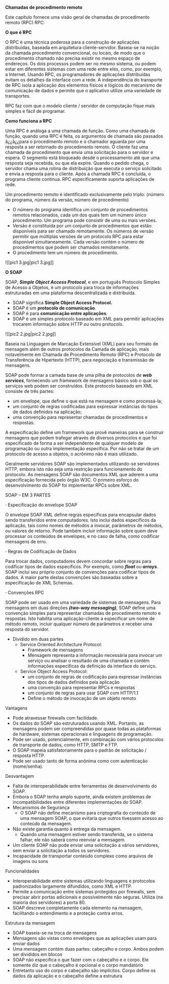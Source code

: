 **Chamadas de procedimento remoto**

Este capítulo fornece uma visão geral de chamadas de procedimento remoto (RPC) RPC.

**O que é RPC**

O RPC é uma técnica poderosa para a construção de aplicações distribuídas, baseada em arquitetura cliente-servidor. Baseia-se na noção da chamada procedimento convencional, ou locais, de modo que o procedimento chamado não precisa existir no mesmo espaço de endereços. Os dois processos podem ser no mesmo sistema, ou podem estar em diferentes sistemas com uma rede entre eles, como, por exemplo, a Internet. Usando RPC, os programadores de aplicações distribuídas evitam os detalhes da interface com a rede. A independência do transporte de RPC isola a aplicação dos elementos físicos e lógicos do mecanismo de comunicação de dados e permite que o aplicativo utilize uma variedade de transportes.

RPC faz com que o modelo cliente / servidor de computação fique mais simples e fácil de programar.

**Como funciona a RPC**

Uma RPC é análoga a uma chamada de função. Como uma chamada de função, quando uma RPC é feita, os argumentos de chamada são passados â¿¿â¿¿para o procedimento remoto e o chamador aguarda por uma resposta a ser retornado do procedimento remoto. O cliente faz uma chamada de procedimento que envia uma solicitação para o servidor e espera. O segmento está bloqueado desde o processamento até que uma resposta seja recebida, ou que ela expire. Quando o pedido chega, o servidor chama uma rotina de distribuição que executa o serviço solicitado e envia a resposta para o cliente. Após a chamada RPC é concluída, o programa cliente continua. RPC especificamente suporta aplicações de rede.

Um procedimento remoto é identificado exclusivamente pelo triplo: (número do programa, número da versão, número de procedimento)

- O número do programa identifica um conjunto de procedimentos remotos relacionados, cada um dos quais tem um número único procedimento. Um programa pode consistir de uma ou mais versões.
- Versão é constituída por um conjunto de procedimentos que estão disponíveis para ser chamado remotamente. Os números de versão permitir que múltiplas versões de um protocolo RPC para estar disponível simultaneamente. Cada versão contém o número de procedimentos que podem ser chamados remotamente.
- O procedimento tem um número de procedimento.

![[pic1 3.jpg|pic1 3.jpg]]

  

**O SOAP**

SOAP, _**Simple Object Access Protocol**_, e em português Protocolo Simples de Acesso a Objetos, é um protocolo para troca de informações estruturadas em uma plataforma descentralizada e distribuída.

- SOAP significa **Simple Object Access Protocol.**
- SOAP é um **protocolo de comunicação**.
- SOAP é para **comunicação entre aplicações**.
- SOAP é um simples protocolo baseado em XML para permitir aplicações trocarem informação sobre HTTP ou outro protocolo.

![[pic2 2.jpg|pic2 2.jpg]]

  

Baseia na Linguagem de Marcação Extensível (XML) para seu formato de mensagem além de outros protocolos da Camada de aplicação, mais notavelmente em Chamada de Procedimento Remoto (RPC) e Protocolo de Transferência de Hipertexto (HTTP), para negociação e transmissão de mensagens.

SOAP pode formar a camada base de uma pilha de protocolos de _**web services**_, fornecendo um framework de mensagens básico sob o qual os serviços web podem ser construídos. Este protocolo baseado em XML consiste de três partes:

- um envelope, que define o que está na mensagem e como processá-la;
- um conjunto de regras codificadas para expressar instâncias do tipos de dados definidos na aplicação;
- uma convenção para representar chamadas de procedimentos e respostas.

A especificação define um framework que provê maneiras para se construir mensagens que podem trafegar através de diversos protocolos e que foi especificado de forma a ser independente de qualquer modelo de programação ou outra implementação específica. Por não se tratar de um protocolo de acesso a objetos, o acrônimo não é mais utilizado.

Geralmente servidores SOAP são implementados utilizando-se servidores HTTP, embora isto não seja uma restrição para funcionamento do protocolo. As mensagens SOAP são documentos XML que aderem a uma especificação fornecida pelo órgão W3C. O primeiro esforço do desenvolvimento do SOAP foi implementar RPCs sobre XML.

SOAP – EM 3 PARTES

· Especificação do envelope SOAP

O envelope SOAP XML define regras específicas para encapsular dados sendo transferidos entre computadores. Isto inclui dados específicos da aplicação, tais como nomes de métodos a invocar, parâmetros de métodos, ou valores de retorno. Pode também incluir informação sobre quem deve processar os conteúdos de envelopes, e no caso de falha, como codificar mensagens de erro.

· Regras de Codificação de Dados

Para trocar dados, computadores devem concordar sobre regras para codificar tipos de dados específicos. Por exemplo, como _**float**_ ou _**arrays**_. SOAP inclui seu próprio conjunto de convenções para codificar tipos de dados. A maior parte destas convenções são baseadas sobre a especificação de XML Schemas.

· Convenções RPC

SOAP pode ser usado em uma variedade de sistemas de mensagens. Para mensagens em duas direções _**(two-way messaging)**_, SOAP define uma convenção simples para representar chamadas de procedimento remoto e respostas. Isto habilita uma aplicação-cliente a especificar um nome de método remoto, incluir qualquer número de parâmetros e receber uma resposta do servidor.

- Dividido em duas partes
    - Service Oriented Architecture Protocol:
        - Framework de mensagens
        - Mensagem representa a informação necessária para invocar um serviço ou analisar o resultado de uma chamada e contém informações específicas da definição da interface do serviço.
    - Service Object Access Protocol:
        - um conjunto de regras de codificação para expressar instâncias dos tipos de dados definidos pela aplicação
        - uma convenção para representar RPCs e respostas
        - um conjunto de regras para usar SOAP com HTTP/1.1
        - Define o método de invocação de um objeto remoto

Vantagens

- Pode atravessar firewalls com facilidade.
- Os dados do SOAP são estruturados usando XML. Portanto, as mensagens podem ser compreendidas por quase todas as plataformas de hardware, sistemas operacionais e linguagens de programação.
- Pode ser usado, potencialmente, em combinação com vários protocolos de transporte de dados, como HTTP, SMTP e FTP.
- O SOAP mapeia satisfatoriamente para o padrão de solicitação / resposta HTTP.
- Pode ser usado tanto de forma anônima como com autenticação (nome/senha).

Desvantagem

- Falta de interoperabilidade entre ferramentas de desenvolvimento do SOAP.
- Embora o SOAP tenha amplo suporte, ainda existem problemas de incompatibilidades entre diferentes implementações do SOAP.
- Mecanismos de Segurança
    - O SOAP não define mecanismo para criptografia do conteúdo de uma mensagem SOAP, o que evitaria que outros tivessem acesso ao conteúdo da mensagem.
- Não existe garantia quanto à entrega da mensagem.
    - Quando uma mensagem estiver sendo transferida, se o sistema falhar, ele não saberá como reenviar a mensagem.
- Um cliente SOAP não pode enviar uma solicitação a vários servidores, sem enviar a solicitação a todos os servidores.
- Incapacidade de transportar conteúdo complexo como arquivos de imagens ou sons

Funcionalidades

- Interoperabilidade entre sistemas utilizando linguagens e protocolos padronizados largamente difundidos, como XML e HTTP.
- Permite a comunicação entre sistemas protegidos por firewalls, sem precisar abrir portas adicionais e possivelmente não seguras. Utiliza (na maioria dos servidores) a porta 80.
- SOAP descreve completamente cada elemento na mensagem, facilitando o entendimento e a proteção contra erros.

Estrutura da mensagem

- SOAP baseia-se na troca de mensagens
- Mensagens são vistas como envelopes que as aplicações usam para enviar dados
- Uma mensagem contém duas partes: cabeçalho e corpo. Ambos podem ser divididos em blocos
- SOAP não especifica o que fazer com o cabeçalho e o corpo. Ele somente diz que o cabeçalho é opcional e o corpo mandatório
- Entretanto uso do corpo e cabeçalho são implícitos. Corpo define os dados da aplicação e o cabeçalho define a estrutura